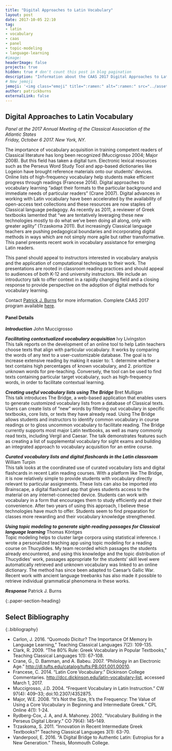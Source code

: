 ```yaml
---
title: "Digital Approaches to Latin Vocabulary"
layout: post
date: 2017-10-05 22:10
tag:
- latin
- vocabulary
- caas
- panel
- topic-modeling
- language-learning
#image: 
headerImage: false
projects: true
hidden: true # don't count this post in blog pagination
description: "Information about the CAAS 2017 Digital Approaches to Latin Vocabulary"
# New jemoji
jemoji: '<img class="emoji" title=":ramen:" alt=":ramen:" src="../assets/images/paper-icon.png" height="20" width="20" align="absmiddle">'
author: patrickburns
externalLink: false
---
```

<!--- ![Screenshot](../assets/images/digital-approaches-latin-vocabulary.jpg) --->

## Digital Approaches to Latin Vocabulary
*Panel at the 2017 Annual Meeting of the Classical Association of the Atlantic States*  
*Friday, October 6 2017. New York, NY.*

The importance of vocabulary acquisition in training competent readers of Classical literature has long been recognized (Muccigrosso 2004; Major 2008). But this field has taken a digital turn. Electronic lexical resources such as the Perseus Word Study Tool and app-based dictionaries like Logeion have brought reference materials onto our students' devices. Online lists of high-frequency vocabulary help students make efficient progress through readings (Francese 2014). Digital approaches to vocabulary learning “adapt their formats to the particular background and immediate needs of particular readers” (Crane 2007). Digital advances in working with Latin vocabulary have been accelerated by the availability of open-access text collections and these resources are now staples of Classical language pedagogy. As recently as 2011, a reviewer of Greek textbooks lamented that “we are tentatively leveraging these new technologies mostly to do what we’ve been doing all along, only with greater agility” (Trzaskoma 2011). But increasingly Classical language teachers are pushing pedagogical boundaries and incorporating digital methods in ways which are not simply more agile but rather transformative. This panel presents recent work in vocabulary assistance for emerging Latin readers.

This panel should appeal to instructors interested in vocabulary analysis and the application of computational techniques to their work. The presentations are rooted in classroom reading practices and should appeal to audiences of both K-12 and university instructors. We include an introductory talk to offer context in a rapidly changing field and a closing response to provide perspective on the adoption of digital methods for vocabulary learning.

Contact [Patrick J. Burns](mailto:patrick.j.burns@nyu.edu) for more information. Complete CAAS 2017 program available [here](http://caas-cw.org/wp/wp-content/uploads/2017/07/august-22-draftCAAS2017program.doc).

#### Panel Details

***Introduction*** John Muccigrosso

***Facilitating contextualized vocabulary acquisition*** Ivy Livingston  
This talk reports on the development of an online tool to help Latin teachers choose texts that align with particular vocabulary. It works by comparing the words of any text to a user-customizable database. The goal is to increase extensive reading by making it easier to: 1. determine whether a text contains high percentages of known vocabulary, and 2. prioritize unknown words for pre-teaching. Conversely, the tool can be used to find texts containing particular target vocabulary, such as high-frequency words, in order to facilitate contextual learning.

***Creating useful vocabulary lists using The Bridge*** Bret Mulligan  
This talk introduces The Bridge, a web-based application that enables users to generate customized vocabulary lists from a database of Classical texts. Users can create lists of “new” words by filtering out vocabulary in specific textbooks, core lists, or texts they have already read. Using The Bridge allows students and instructors to identify common vocabulary in course readings or to gloss uncommon vocabulary to facilitate reading. The Bridge currently supports most major Latin textbooks, as well as many commonly read texts, including Vergil and Caesar. The talk demonstrates features such as creating a list of supplemental vocabulary for sight exams and building an integrated approach to vocabulary acquisition for an entire course.

***Curated vocabulary lists and digital flashcards in the Latin classroom*** William Turpin  
This talk looks at the coordinated use of curated vocabulary lists and digital flashcards in recent Latin reading courses. With a platform like The Bridge, it is now relatively simple to provide students with vocabulary directly relevant to particular assignments. These lists can also be imported into Brainscape, a digital flashcard app that gives students access to the material on any internet-connected device. Students can work with vocabulary in a form that encourages them to study efficiently and at their convenience. After two years of using this approach, I believe these technologies have much to offer. Students seem to find preparation for classes more rewarding and their vocabulary knowledge strengthened.

***Using topic modeling to generate sight-reading passages for Classical language learning*** Thomas Köntges  
Topic modeling helps to cluster large corpora using statistical inference. I wrote a personalized teaching app using topic modeling for a reading course on Thucydides. My team recorded which passages the students already encountered, and using this knowledge and the topic distribution of Thucydides' work, passages appropriate for the students’ skill level were automatically retrieved and unknown vocabulary was linked to an online dictionary. The method has since been adapted to Caesar’s Gallic War. Recent work with ancient language treebanks has also made it possible to retrieve individual grammatical phenomena in these works.

***Response*** Patrick J. Burns

{:.paper-section-heading}
## Select Bibliography

{:.bibliography}
- Carlon, J. 2016. “Quomodo Dicitur? The Importance Of Memory In Language Learning,” Teaching Classical Languages 7(2): 109-135.
- Clark, R. 2009. “The 80% Rule: Greek Vocabulary in Popular Textbooks,” Teaching Classical Languages 1(1): 67-108.
- Crane, G., D. Bamman, and A. Babeu. 2007. “Philology in an Electronic Age.” http://dl.tufts.edu/catalog/tufts:PB.001.001.00010.
- Francese, C. 2014. “Latin Core Vocabulary.” Dickinson College Commentaries. http://dcc.dickinson.edu/latin-vocabulary-list, accessed March 1, 2017.
- Muccigrosso, J.D. 2004. “Frequent Vocabulary in Latin Instruction.” CW 97(4): 409–33; doi:10.2307/4352875.
- Major, W.E. 2008. “It’s Not the Size, It’s the Frequency: The Value of Using a Core Vocabulary in Beginning and Intermediate Greek.” CPL Online 4(1): 1-24.
- Rydberg-Cox, J. A, and A. Mahoney. 2002. “Vocabulary Building in the Perseus Digital Library.” CO 79(4): 145–149.
- Trzaskoma, S. 2011. “Innovation in Recent Intermediate Greek Textbooks?” Teaching Classical Languages 3(1): 63-70.
- Vanderpool, E. 2016. “A Digital Bridge to Authentic Latin: Eutropius for a New Generation.” Thesis, Monmouth College.
